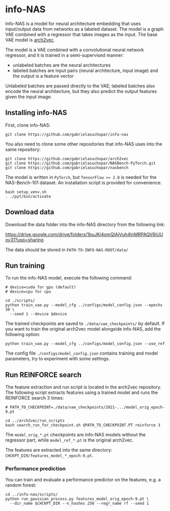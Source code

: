 # info-NAS
Info-NAS is a model for neural architecture embedding that uses input/output data
from networks as a labeled dataset. The model is a graph VAE combined with a regressor
that takes images as the input. The base VAE model is [arch2vec](https://github.com/MSU-MLSys-Lab/arch2vec).

The model is a VAE combined with a convolutional neural network regressor, and it is trained in a semi-supervised manner:
- unlabeled batches are the neural architectures
- labeled batches are input pairs (neural architecture, input image) and the output is a feature vector

Unlabeled batches are passed directly to the VAE; labeled batches also encode the neural architecture,
but they also predict the output features given the input image.
## Installing info-NAS
First, clone info-NAS:
```
git clone https://github.com/gabrielasuchopar/info-nas
```

You also need to clone some other repositories that info-NAS uses into the same repository:

```
git clone https://github.com/gabrielasuchopar/arch2vec
git clone https://github.com/gabrielasuchopar/NASBench-PyTorch.git
git clone https://github.com/gabrielasuchopar/nasbench
```

The model is written in `PyTorch`, but `TensorFlow >= 2.0` is needed for the NAS-Bench-101 dataset.
An installation script is provided for convenience:
```
bash setup_venv.sh
. ./pyt/bin/activate
```

## Download data
Download the data folder into the info-NAS directory from the following link:

https://drive.google.com/drive/folders/1buJKj4omQlAjVuh4lnMRPAQV8iUUoy31?usp=sharing

The data should be stored in `PATH-TO-INFO-NAS-ROOT/data/`

## Run training
To run the info-NAS model, execute the following command:
```
# device=cuda for gpu (default)
# device=cpu for cpu

cd ./scripts/
python train_vae.py --model_cfg ../configs/model_config.json --epochs 30 \
  --seed 1 --device $device
```
The trained checkpoints are saved to `./data/vae_checkpoints/` by default.
If you want to train the original arch2vec model alongside info-NAS, add the following option:
```
python train_vae.py --model_cfg ../configs/model_config.json --use_ref
```

The config file `./configs/model_config.json` contains training and model parameters, try to experiment with some
settings.

## Run REINFORCE search
The feature extraction and run script is located in the arch2vec repository.
The following script extracts features using a trained model and runs the
REINFORCE search 3 times:
```
# PATH_TO_CHECKPOINT=./data/vae_checkpoints/2021-.../model_orig_epoch-9.pt

cd ../arch2vec/run_scripts
bash search_run_for_checkpoint.sh $PATH_TO_CHECKPOINT.PT reinforce 3
```

The `model_orig_*.pt` checkpoints are info-NAS models without the regressor part, while 
`model_ref_*.pt` is the original arch2vec.

The features are extracted into the same directory: 
`CHCKPT_DIR/features_model_*_epoch-9.pt`.

### Performance prediction
You can train and evaluate a
performance predictor on the features, e.g. a random forest:

```
cd ../info-nas/scripts/
python run_gaussian_process.py features_model_orig_epoch-9.pt \
  --dir_name $CHCKPT_DIR --n_hashes 250 --regr_name rf --seed 1
```